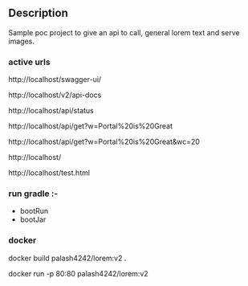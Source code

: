 
## Description
Sample poc project to give an api to call, general lorem text and serve images.


### active urls
http://localhost/swagger-ui/

http://localhost/v2/api-docs

http://localhost/api/status

http://localhost/api/get?w=Portal%20is%20Great

http://localhost/api/get?w=Portal%20is%20Great&wc=20

http://localhost/

http://localhost/test.html

### run gradle :-
- bootRun
- bootJar

### docker
docker build palash4242/lorem:v2 .

docker run -p 80:80 palash4242/lorem:v2